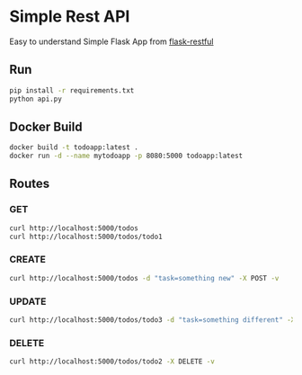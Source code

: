 # Simple Rest API 

Easy to understand Simple Flask App from [flask-restful](https://flask-restful.readthedocs.io/en/latest/quickstart.html#full-example)

## Run
```bash
pip install -r requirements.txt
python api.py
```

## Docker Build

```bash
docker build -t todoapp:latest .
docker run -d --name mytodoapp -p 8080:5000 todoapp:latest 
```

## Routes

### GET
```bash
curl http://localhost:5000/todos
curl http://localhost:5000/todos/todo1
```
### CREATE
```bash
curl http://localhost:5000/todos -d "task=something new" -X POST -v
```

### UPDATE
```bash
curl http://localhost:5000/todos/todo3 -d "task=something different" -X PUT -v
```

### DELETE
```bash
curl http://localhost:5000/todos/todo2 -X DELETE -v
```

